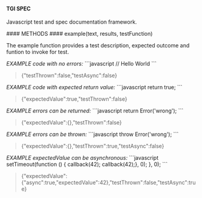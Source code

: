 #### TGI SPEC
<p>Javascript test and spec documentation framework.</p>
#### METHODS
#### example(text, results, testFunction)
<p>The example function provides a test description, expected outcome and funtion to invoke for test.</p>
<em>EXAMPLE code with no errors:</em>
```javascript
// Hello World
```
<blockquote>{"testThrown":false,"testAsync":false}</blockquote>
<em>EXAMPLE code with expected return value:</em>
```javascript
return true;
```
<blockquote>{"expectedValue":true,"testThrown":false}</blockquote>
<em>EXAMPLE errors can be returned:</em>
```javascript
return Error('wrong');
```
<blockquote>{"expectedValue":{},"testThrown":false}</blockquote>
<em>EXAMPLE errors can be thrown:</em>
```javascript
throw Error('wrong');
```
<blockquote>{"expectedValue":{},"testThrown":true,"testAsync":false}</blockquote>
<em>EXAMPLE expectedValue can be asynchronous:</em>
```javascript
setTimeout(function () {  callback(42);
  callback(42);}, 0);
}, 0);
```
<blockquote>{"expectedValue":{"async":true,"expectedValue":42},"testThrown":false,"testAsync":true}</blockquote>